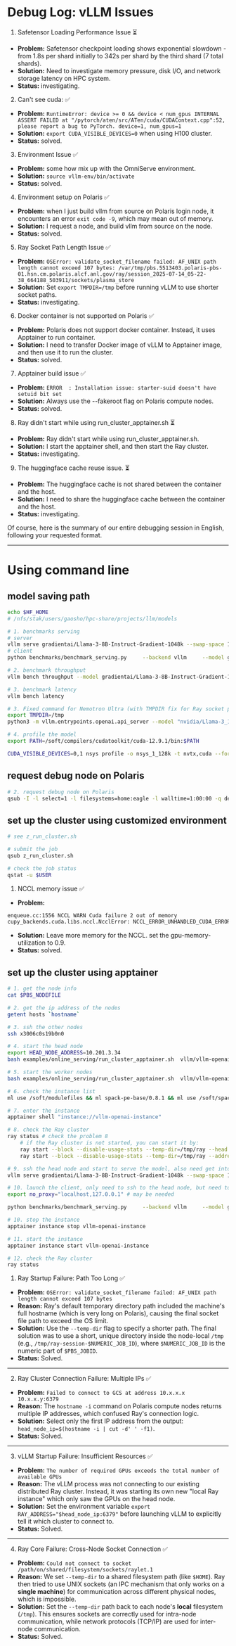 # Debug Log: vLLM Issues

1. Safetensor Loading Performance Issue ⏳
- **Problem:** Safetensor checkpoint loading shows exponential slowdown - from 1.8s per shard initially to 342s per shard by the third shard (7 total shards).
- **Solution:** Need to investigate memory pressure, disk I/O, and network storage latency on HPC system.
- **Status:** investigating.

2. Can't see cuda: ✅
- **Problem:** ```RuntimeError: device >= 0 && device < num_gpus INTERNAL ASSERT FAILED at "/pytorch/aten/src/ATen/cuda/CUDAContext.cpp":52, please report a bug to PyTorch. device=1, num_gpus=1```
- **Solution:** `export CUDA_VISIBLE_DEVICES=0` when using H100 cluster.
- **Status:** solved.

3. Environment Issue ✅
- **Problem:** some how mix up with the OmniServe environment.
- **Solution:** `source vllm-env/bin/activate`
- **Status:** solved.

4. Environment setup on Polaris ✅
- **Problem:** when I just build vllm from source on Polaris login node, it encounters an error `exit code -9`, which may mean out of memory.
- **Solution:** I request a node, and build vllm from source on the node.
- **Status:** solved.

5. Ray Socket Path Length Issue ✅
- **Problem:** ```OSError: validate_socket_filename failed: AF_UNIX path length cannot exceed 107 bytes: /var/tmp/pbs.5513403.polaris-pbs-01.hsn.cm.polaris.alcf.anl.gov/ray/session_2025-07-14_05-22-38_664188_503911/sockets/plasma_store```
- **Solution:** Set `export TMPDIR=/tmp` before running vLLM to use shorter socket paths.
- **Status:** investigating.

6. Docker container is not supported on Polaris ✅
- **Problem:** Polaris does not support docker container. Instead, it uses Apptainer to run container.
- **Solution:** I need to transfer Docker image of vLLM to Apptainer image, and then use it to run the cluster.
- **Status:** solved.

7. Apptainer build issue ✅
- **Problem:** ```ERROR  : Installation issue: starter-suid doesn't have setuid bit set```
- **Solution:** Always use the --fakeroot flag on Polaris compute nodes.
- **Status:** solved.

8. Ray didn't start while using run_cluster_apptainer.sh ⏳
- **Problem:** Ray didn't start while using run_cluster_apptainer.sh.
- **Solution:** I start the apptainer shell, and then start the Ray cluster.
- **Status:** investigating.

9. The huggingface cache reuse issue. ⏳
- **Problem:** The huggingface cache is not shared between the container and the host.
- **Solution:** I need to share the huggingface cache between the container and the host.
- **Status:** investigating.


Of course, here is the summary of our entire debugging session in English, following your requested format.

***




# Using command line
## model saving path
```bash
echo $HF_HOME
# /nfs/stak/users/gaosho/hpc-share/projects/llm/models
```

```bash
# 1. benchmarks serving
# server
vllm serve gradientai/Llama-3-8B-Instruct-Gradient-1048k --swap-space 16 --disable-log-requests --tensor_parallel_size 1 --max_model_len 65000
# client
python benchmarks/benchmark_serving.py     --backend vllm     --model gradientai/Llama-3-8B-Instruct-Gradient-1048k     --dataset-name random     --dataset-path None     --random_input_len 32000 --random_output_len 128    --request-rate 1     --num-prompts 20

# 2. benchmark throughput
vllm bench throughput --model gradientai/Llama-3-8B-Instruct-Gradient-1048k --dataset-name random --max-model-len 920000 --tensor-parallel-size 4 --pipeline-parallel-size 1 --num-prompts 20 --input-len 32000 --output-len 128 --trust-remote-code --enforce-eager --max-num-seqs 10 --max-num-batched-tokens 256

# 3. benchmark latency
vllm bench latency 

# 3. Fixed command for Nemotron Ultra (with TMPDIR fix for Ray socket path issue)
export TMPDIR=/tmp
python3 -m vllm.entrypoints.openai.api_server --model "nvidia/Llama-3_1-Nemotron-Ultra-253B-v1" --trust-remote-code --seed=1 --host="0.0.0.0" --port=5000 --served-model-name "nvidia/Llama-3_1-Nemotron-Ultra-253B-v1" --tensor-parallel-size=8 --max-model-len=32768 --gpu-memory-utilization 0.95 --enforce-eager

# 4. profile the model
export PATH=/soft/compilers/cudatoolkit/cuda-12.9.1/bin:$PATH

CUDA_VISIBLE_DEVICES=0,1 nsys profile -o nsys_1_128k -t nvtx,cuda --force-overwrite true --trace-fork-before-exec=true --cuda-graph-trace=node vllm bench throughput --model gradientai/Llama-3-8B-Instruct-Gradient-1048k --dataset-name random --max-model-len 130000 --tensor-parallel-size 2 --pipeline-parallel-size 1 --num-prompts 1 --input-len 128000 --output-len 128 --trust-remote-code --enforce_eager
```

## request debug node on Polaris
```bash
# 2. request debug node on Polaris
qsub -I -l select=1 -l filesystems=home:eagle -l walltime=1:00:00 -q debug -A Picom_AI_Accelerator
```

## set up the cluster using customized environment
```bash
# see z_run_cluster.sh

# submit the job
qsub z_run_cluster.sh

# check the job status
qstat -u $USER
```

1. NCCL memory issue ✅
- **Problem:** 
```bash
enqueue.cc:1556 NCCL WARN Cuda failure 2 out of memory
cupy_backends.cuda.libs.nccl.NcclError: NCCL_ERROR_UNHANDLED_CUDA_ERROR: unhandled cuda error
```
- **Solution:** Leave more memory for the NCCL. set the gpu-memory-utilization to 0.9.
- **Status:** solved.


## set up the cluster using apptainer
```bash
# 1. get the node info
cat $PBS_NODEFILE

# 2. get the ip address of the nodes
getent hosts `hostname`

# 3. ssh the other nodes
ssh x3006c0s19b0n0

# 4. start the head node
export HEAD_NODE_ADDRESS=10.201.3.34
bash examples/online_serving/run_cluster_apptainer.sh  vllm/vllm-openai 10.201.2.14  --head /home/shouwei/projects/hf_models --env VLLM_HOST_IP=10.201.2.14 

# 5. start the worker nodes
bash examples/online_serving/run_cluster_apptainer.sh  vllm/vllm-openai 10.201.3.34 --worker /home/shouwei/projects/hf_models --env VLLM_HOST_IP=10.201.3.33

# 6. check the instance list
ml use /soft/modulefiles && ml spack-pe-base/0.8.1 && ml use /soft/spack/testing/0.8.1/modulefiles && ml apptainer/main && apptainer instance list

# 7. enter the instance
apptainer shell "instance://vllm-openai-instance"

# 8. check the Ray cluster
ray status # check the problem 8
    # if the Ray cluster is not started, you can start it by:
    ray start --block --disable-usage-stats --temp-dir=/tmp/ray --head --port=6379 --node-ip-address=${HEAD_NODE_ADDRESS}
    ray start --block --disable-usage-stats --temp-dir=/tmp/ray --address=${HEAD_NODE_ADDRESS}:6379

# 9. ssh the head node and start to serve the model, also need get into the apptainer instance
vllm serve gradientai/Llama-3-8B-Instruct-Gradient-1048k --swap-space 16 --disable-log-requests --tensor_parallel_size 4 --max_model_len 65000 --pipeline-parallel-size 2

# 10. launch the client, only need to ssh to the head node, but need to bypass the proxy for the local addresses.
export no_proxy="localhost,127.0.0.1" # may be needed

python benchmarks/benchmark_serving.py     --backend vllm     --model gradientai/Llama-3-8B-Instruct-Gradient-1048k     --dataset-name random     --dataset-path None     --random_input_len 32000 --random_output_len 128    --request-rate 1     --num-prompts 20

# 10. stop the instance
apptainer instance stop vllm-openai-instance

# 11. start the instance
apptainer instance start vllm-openai-instance

# 12. check the Ray cluster
ray status
```

1. Ray Startup Failure: Path Too Long ✅
- **Problem:** `OSError: validate_socket_filename failed: AF_UNIX path length cannot exceed 107 bytes`
- **Reason:** Ray's default temporary directory path included the machine's full hostname (which is very long on Polaris), causing the final socket file path to exceed the OS limit.
- **Solution:** Use the `--temp-dir` flag to specify a shorter path. The final solution was to use a short, unique directory inside the node-local `/tmp` (e.g., `/tmp/ray-session-$NUMERIC_JOB_ID`), where `$NUMERIC_JOB_ID` is the numeric part of `$PBS_JOBID`.
- **Status:** Solved.

---

2. Ray Cluster Connection Failure: Multiple IPs ✅
- **Problem:** `Failed to connect to GCS at address 10.x.x.x 10.x.x.y:6379`
- **Reason:** The `hostname -i` command on Polaris compute nodes returns multiple IP addresses, which confused Ray's connection logic.
- **Solution:** Select only the first IP address from the output: `head_node_ip=$(hostname -i | cut -d' ' -f1)`.
- **Status:** Solved.

---

3. vLLM Startup Failure: Insufficient Resources ✅
- **Problem:** `The number of required GPUs exceeds the total number of available GPUs`
- **Reason:** The vLLM process was not connecting to our existing distributed Ray cluster. Instead, it was starting its own new "local Ray instance" which only saw the GPUs on the head node.
- **Solution:** Set the environment variable `export RAY_ADDRESS="$head_node_ip:6379"` before launching vLLM to explicitly tell it which cluster to connect to.
- **Status:** Solved.

---

4. Ray Core Failure: Cross-Node Socket Connection ✅
- **Problem:** `Could not connect to socket /path/on/shared/filesystem/sockets/raylet.1`
- **Reason:** We set `--temp-dir` to a shared filesystem path (like `$HOME`). Ray then tried to use UNIX sockets (an IPC mechanism that only works on a **single machine**) for communication across different physical nodes, which is impossible.
- **Solution:** Set the `--temp-dir` path back to each node's **local** filesystem (`/tmp`). This ensures sockets are correctly used for intra-node communication, while network protocols (TCP/IP) are used for inter-node communication.
- **Status:** Solved.
